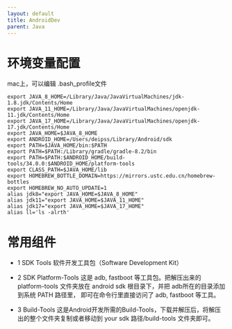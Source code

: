 ```yaml
---
layout: default
title: AndroidDev
parent: Java
---
```


# 环境变量配置

mac上，可以编辑 .bash_profile文件

```shell
export JAVA_8_HOME=/Library/Java/JavaVirtualMachines/jdk-1.8.jdk/Contents/Home
export JAVA_11_HOME=/Library/Java/JavaVirtualMachines/openjdk-11.jdk/Contents/Home
export JAVA_17_HOME=/Library/Java/JavaVirtualMachines/openjdk-17.jdk/Contents/Home
export JAVA_HOME=$JAVA_8_HOME
export ANDROID_HOME=/Users/deipss/Library/Android/sdk
export PATH=$JAVA_HOME/bin:$PATH
export PATH=$PATH:/Library/gradle/gradle-8.2/bin
export PATH=$PATH:$ANDROID_HOME/build-tools/34.0.0:$ANDROID_HOME/platform-tools
export CLASS_PATH=$JAVA_HOME/lib
export HOMEBREW_BOTTLE_DOMAIN=https://mirrors.ustc.edu.cn/homebrew-bottles
export HOMEBREW_NO_AUTO_UPDATE=1
alias jdk8="export JAVA_HOME=$JAVA_8_HOME"
alias jdk11="export JAVA_HOME=$JAVA_11_HOME"
alias jdk17="export JAVA_HOME=$JAVA_17_HOME"
alias ll='ls -alrth'
```

# 常用组件

- 1 SDK Tools 
软件开发工具包（Software Development Kit）

- 2 SDK Platform-Tools 
这是 adb, fastboot 等工具包。把解压出来的 platform-tools 文件夹放在 
android sdk 根目录下，并把 adb所在的目录添加到系统 PATH 路径里，
即可在命令行里直接访问了 adb, fastboot 等工具。

- 3 Build-Tools
这是Android开发所需的Build-Tools，下载并解压后，将解压出的整个文件夹复制或者移动到 your sdk 路径/build-tools 文件夹即可。

